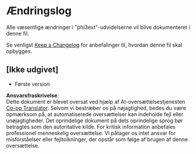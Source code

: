 <!--
CO_OP_TRANSLATOR_METADATA:
{
  "original_hash": "dbb0b6218ce5f9cf0ede8f4201f6ad58",
  "translation_date": "2025-07-16T16:31:11+00:00",
  "source_file": "code/07.Lab/01/AIPC/extensions/phi3ext/CHANGELOG.md",
  "language_code": "da"
}
-->
# Ændringslog

Alle væsentlige ændringer i "phi3ext"-udvidelserne vil blive dokumenteret i denne fil.

Se venligst [Keep a Changelog](http://keepachangelog.com/) for anbefalinger til, hvordan denne fil skal opbygges.

## [Ikke udgivet]

- Første version

**Ansvarsfraskrivelse**:  
Dette dokument er blevet oversat ved hjælp af AI-oversættelsestjenesten [Co-op Translator](https://github.com/Azure/co-op-translator). Selvom vi bestræber os på nøjagtighed, bedes du være opmærksom på, at automatiserede oversættelser kan indeholde fejl eller unøjagtigheder. Det oprindelige dokument på dets oprindelige sprog bør betragtes som den autoritative kilde. For kritisk information anbefales professionel menneskelig oversættelse. Vi påtager os intet ansvar for misforståelser eller fejltolkninger, der opstår som følge af brugen af denne oversættelse.